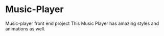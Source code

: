 # Music-Player
Music-player front end project
This Music Player has amazing styles and animations as well.
